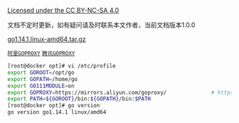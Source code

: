 [Licensed under the CC BY-NC-SA 4.0](https://creativecommons.org/licenses/by-nc-sa/4.0/deed.zh)

文档不定时更新，如有疑问请及时联系本文作者，当前文档版本1.0.0

[go1.14.1.linux-amd64.tar.gz](https://mirrors.ustc.edu.cn/golang/)

[`阿里GOPROXY`](https://developer.aliyun.com/mirror/goproxy) [`腾讯GOPROXY`](https://mirrors.cloud.tencent.com/help/go.html)

~~~bash
[root@docker opt]# vi /etc/profile
export GOROOT=/opt/go
export GOPATH=/home/go
export GO111MODULE=on
export GOPROXY=https://mirrors.aliyun.com/goproxy/				# https://mirrors.cloud.tencent.com/go/
export PATH=${GOROOT}/bin:${GOPATH}/bin:$PATH
[root@docker opt]# go version
go version go1.14.1 linux/amd64
~~~